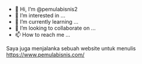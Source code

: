 - 👋 Hi, I’m @pemulabisnis2
- 👀 I’m interested in ...
- 🌱 I’m currently learning ...
- 💞️ I’m looking to collaborate on ...
- 📫 How to reach me ...

<!---
pemulabisnis2/pemulabisnis2 is a ✨ special ✨ repository because its `README.md` (this file) appears on your GitHub profile.
You can click the Preview link to take a look at your changes.
--->

Saya juga menjalanka sebuah website untuk menulis https://www.pemulabisnis.com/
